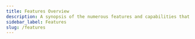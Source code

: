 ```yaml
---
title: Features Overview
description: A synopsis of the numerous features and capabilities that Install Doctor adds to a device that it provisions.
sidebar_label: Features
slug: /features
---
```

